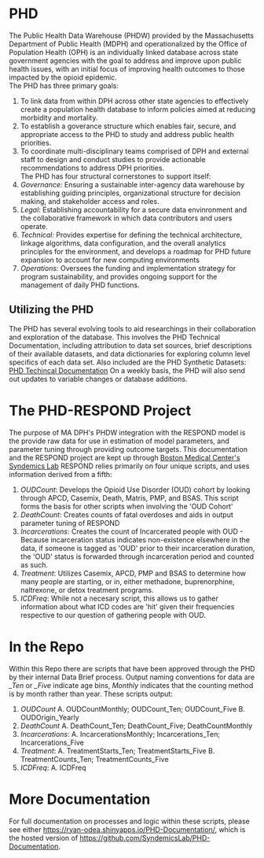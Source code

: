 # PHD
The Public Health Data Warehouse (PHDW) provided by the Massachusetts Department of Public Health (MDPH) and operationalized by the Office of Population Health (OPH) is an individually linked database across state government agencies with the goal to address and improve upon public health issues, with an initial focus of improving health outcomes to those impacted by the opioid epidemic.  
The PHD has three primary goals:  
1. To link data from within DPH across other state agencies to effectively create a population health database to inform policies aimed at reducing morbidity and mortality.
2. To establish a goverance structure which enables fair, secure, and appropriate access to the PHD to study and address public health priorities.
3. To coordinate multi-disciplinary teams comprised of DPH and external staff to design and conduct studies to provide actionable recommendations to address DPH priorities.  
The PHD has four structural cornerstones to support itself:  
1. *Governance:* Ensuring a sustainable inter-agency data warehouse by establishing guiding principles, organizational structure for decision making, and stakeholder access and roles.
2. *Legal:* Establishing accountability for a secure data envinronment and the collaborative framework in which data contributors and users operate.  
3. *Technical:* Provides expertise for defining the technical architecture, linkage algorithms, data configuration, and the overall analytics principles for the environment, and develops a roadmap for PHD future expansion to account for new computing environments
4. *Operations:* Oversees the funding and implementation strategy for program sustainability, and provides ongoing support for the management of daily PHD functions.
## Utilizing the PHD
The PHD has several evolving tools to aid researchings in their collaboration and exploration of the database. This involves the PHD Technical Documentation, including attribution to data set sources, brief descriptions of their available datasets, and data dictionaries for exploring column level specifics of each data set. Also included are the PHD Synthetic Datasets: [PHD Techincal Documentation](https://www.mass.gov/info-details/public-health-data-warehouse-phd-technical-documentation)
On a weekly basis, the PHD will also send out updates to variable changes or database additions.
# The PHD-RESPOND Project
The purpose of MA DPH's PHDW integration with the RESPOND model is the provide raw data for use in estimation of model parameters, and parameter tuning through providing outcome targets. This documentation and the RESPOND project are kept up through [Boston Medical Center's Syndemics Lab](https://www.syndemicslab.org/)
RESPOND relies primarily on four unique scripts, and uses information derived from a fifth:
1. *OUDCount*: Develops the Opioid Use Disorder (OUD) cohort by looking through APCD, Casemix, Death, Matris, PMP, and BSAS. This script forms the basis for other scripts when involving the 'OUD Cohort'
2. *DeathCount*: Creates counts of fatal overdoses and aids in output parameter tuning of RESPOND
3. *Incarcerations*: Creates the count of Incarcerated people with OUD - Because incarceration status indicates non-existence elsewhere in the data, if someone is tagged as 'OUD' prior to their incarceration duration, the 'OUD' status is forwarded through incarceration period and counted as such.
4. *Treatment*: Utilizes Casemix, APCD, PMP and BSAS to determine how many people are starting, or in, either methadone, buprenorphine, naltrexone, or detox treatment programs.
5. *ICDFreq*: While not a necesary script, this allows us to gather information about what ICD codes are 'hit' given their frequencies respective to our question of gathering people with OUD.
# In the Repo
Within this Repo there are scripts that have been approved through the PHD by their internal Data Brief process. Output naming conventions for data are *_Ten* or *_Five* indicate age bins, *Monthly* indicates that the counting method is by month rather than year. These scripts output:
1. *OUDCount*
  A. OUDCountMonthly; OUDCount_Ten; OUDCount_Five
  B. OUDOrigin_Yearly
2. *DeathCount*
  A. DeathCount_Ten; DeathCount_Five; DeathCountMonthly
3. *Incarcerations*: 
  A. IncarcerationsMonthly; Incarcerations_Ten; Incarcerations_Five
4. *Treatment*: 
  A. TreatmentStarts_Ten; TreatmentStarts_Five
  B. TreatmentCounts_Ten; TreatmentCounts_Five
5. *ICDFreq*:
  A. ICDFreq
# More Documentation
For full documentation on processes and logic within these scripts, please see either https://ryan-odea.shinyapps.io/PHD-Documentation/, which is the hosted version of https://github.com/SyndemicsLab/PHD-Documentation. 

